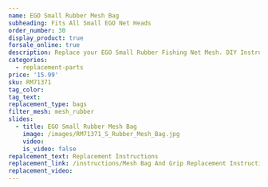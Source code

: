 ```yaml
---
name: EGO Small Rubber Mesh Bag
subheading: Fits All Small EGO Net Heads
order_number: 30
display_product: true
forsale_online: true
description: Replace your EGO Small Rubber Fishing Net Mesh. DIY Instructions provided.
categories:
  - replacement-parts
price: '15.99'
sku: RM71371
tag_color:
tag_text:
replacement_type: bags
filter_mesh: mesh_rubber
slides:
  - title: EGO Small Rubber Mesh Bag
    image: /images/RM71371_S_Rubber_Mesh_Bag.jpg
    video:
    is_video: false
repalcement_text: Replacement Instructions
replacement_link: /instructions/Mesh Bag And Grip Replacement Instructions 1.0.pdf
replacement_video:
---
```

